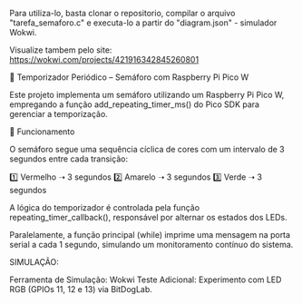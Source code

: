 Para utiliza-lo, basta clonar o repositorio, compilar o arquivo "tarefa_semaforo.c" e executa-lo a partir do "diagram.json" - simulador Wokwi.

Visualize tambem pelo site:
https://wokwi.com/projects/421916342845260801

🚦 Temporizador Periódico – Semáforo com Raspberry Pi Pico W

Este projeto implementa um semáforo utilizando um Raspberry Pi Pico W, empregando a função add_repeating_timer_ms() do Pico SDK para gerenciar a temporização.

🔧 Funcionamento

O semáforo segue uma sequência cíclica de cores com um intervalo de 3 segundos entre cada transição:

1️⃣ Vermelho ➝ 3 segundos
2️⃣ Amarelo ➝ 3 segundos
3️⃣ Verde ➝ 3 segundos

A lógica do temporizador é controlada pela função repeating_timer_callback(), responsável por alternar os estados dos LEDs.

Paralelamente, a função principal (while) imprime uma mensagem na porta serial a cada 1 segundo, simulando um monitoramento contínuo do sistema.

SIMULAÇÃO:

Ferramenta de Simulação: Wokwi
Teste Adicional: Experimento com LED RGB (GPIOs 11, 12 e 13) via BitDogLab.
